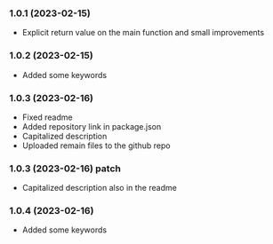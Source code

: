 ### **1.0.1** (2023-02-15)
- Explicit return value on the main function and small improvements
### **1.0.2** (2023-02-15)
- Added some keywords
### **1.0.3** (2023-02-16)
- Fixed readme
- Added repository link in package.json
- Capitalized description
- Uploaded remain files to the github repo
### **1.0.3** (2023-02-16) patch
- Capitalized description also in the readme
### **1.0.4** (2023-02-16)
- Added some keywords